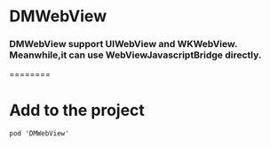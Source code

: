 # DMWebView
### DMWebView support UIWebView and WKWebView. Meanwhile,it can use WebViewJavascriptBridge directly.
========
# Add to the project
` pod 'DMWebView'  `
